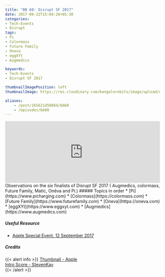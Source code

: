 ```yaml
---
title: "BB 60: Disrupt SF 2017"
date: 2017-09-22T15:04:20+05:30
categories:
- Tech-Events
- Disrupt
tags:
- Pi
- Colormass
- Future Family
- Oneva
- eggXYt
- Augmedics

keywords:
- Tech-Events
- Disrupt SF 2017

thumbnailImagePosition: left
thumbnailImage: https://res.cloudinary.com/bangalorebits/image/upload/w_800,h_800,c_fill,r_50/v1517410317/bb-episode-assets/bb60-thumbnail.jpg

aliases:
    - /post/165621450884/bb60
    - /episodes/bb60
---
```

<iframe frameborder='0' height='200px' scrolling='no' seamless src='https://embed.simplecast.com/4eaccbfd?color=f5f5f5' width='100%'></iframe>
<BR>
Observations on the six finalists of Disrupt SF 2017 ( Augmedics, colormass, Future Family, Matic, Onēva and Pi.)
<!--more-->
##### Topics in order
*   [Pi](https://www.picharging.com)
*   [Colormass](https://colormass.com)
*   [Future Family](https://www.futurefamily.com)
*   [Oneva](https://oneva.com)
*   [eggXYt](https://www.eggxyt.com)
*   [Augmedics](https://www.augmedics.com)


##### Useful Resource
*   [Apple Special Event. 12 September 2017](“https://www.apple.com/in/apple-events/september-2017/")

##### Credits

{{< alert info  >}}
  [Thumbnail - Apple](https://www.apple.com/in/apple-events/september-2017/) <BR>
  [Intro Score - StevenKay](https://plus.google.com/+StevenKay_Detachment)<BR>
{{< /alert >}}
